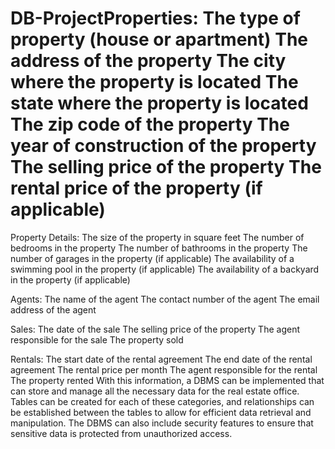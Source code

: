 # DB-ProjectProperties: The type of property (house or apartment) The address of the property The city where the property is located The state where the property is located The zip code of the property The year of construction of the property The selling price of the property The rental price of the property (if applicable)

Property Details: The size of the property in square feet The number of bedrooms in the property The number of bathrooms in the property The number of garages in the property (if applicable) The availability of a swimming pool in the property (if applicable) The availability of a backyard in the property (if applicable)

Agents: The name of the agent The contact number of the agent The email address of the agent

Sales: The date of the sale The selling price of the property The agent responsible for the sale The property sold

Rentals: The start date of the rental agreement The end date of the rental agreement The rental price per month The agent responsible for the rental The property rented With this information, a DBMS can be implemented that can store and manage all the necessary data for the real estate office. Tables can be created for each of these categories, and relationships can be established between the tables to allow for efficient data retrieval and manipulation. The DBMS can also include security features to ensure that sensitive data is protected from unauthorized access.
